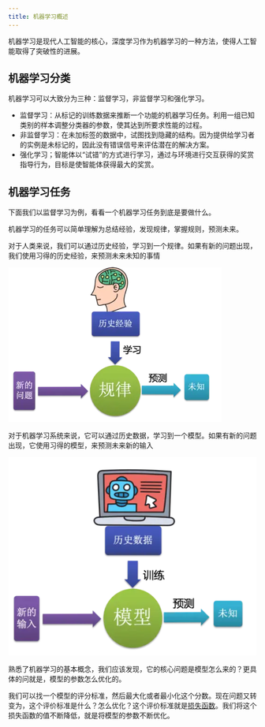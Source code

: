 ```yaml
---
title: 机器学习概述
---
```



机器学习是现代人工智能的核心，深度学习作为机器学习的一种方法，使得人工智能取得了突破性的进展。




## 机器学习分类
机器学习可以大致分为三种：监督学习，非监督学习和强化学习。
* 监督学习：从标记的训练数据来推断一个功能的机器学习任务。利用一组已知类别的样本调整分类器的参数，使其达到所要求性能的过程。
* 非监督学习：在未加标签的数据中，试图找到隐藏的结构。因为提供给学习者的实例是未标记的，因此没有错误信号来评估潜在的解决方案。
* 强化学习；智能体以“试错”的方式进行学习，通过与环境进行交互获得的奖赏指导行为，目标是使智能体获得最大的奖赏。

## 机器学习任务
下面我们以监督学习为例，看看一个机器学习任务到底是要做什么。

机器学习的任务可以简单理解为总结经验，发现规律，掌握规则，预测未来。

对于人类来说，我们可以通过历史经验，学习到一个规律。如果有新的问题出现，我们使用习得的历史经验，来预测未来未知的事情

![](/assets/images/ai/basic/02/human-learn.png.webp)

对于机器学习系统来说，它可以通过历史数据，学习到一个模型。如果有新的问题出现，它使用习得的模型，来预测未来新的输入

![](/assets/images/ai/basic/02/machine-learn.png.webp)

熟悉了机器学习的基本概念，我们应该发现，它的核心问题是模型怎么来的？更具体的问就是，模型的参数怎么优化的。

我们可以找一个模型的评分标准，然后最大化或者最小化这个分数。现在问题又转变为，这个评价标准是什么？怎么优化？这个评价标准就是[损失函数](/docs/ai/01basic/04loss/)。我们将这个损失函数的值不断降低，就是将模型的参数不断优化。



